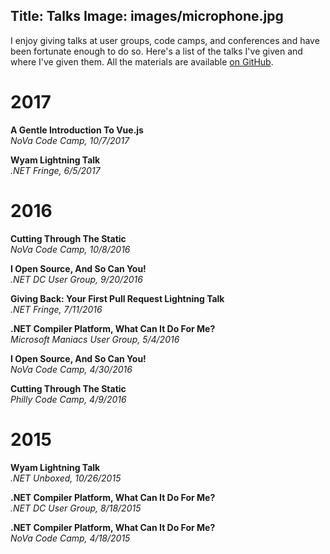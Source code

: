Title: Talks
Image: images/microphone.jpg
---

I enjoy giving talks at user groups, code camps, and conferences and have been fortunate enough to do so. Here's a list of the talks I've given and where I've given them. All the materials are available [on GitHub](https://github.com/daveaglick/Presentations).

# 2017

**A Gentle Introduction To Vue.js**  
_NoVa Code Camp, 10/7/2017_

**Wyam Lightning Talk**  
_.NET Fringe, 6/5/2017_

# 2016

**Cutting Through The Static**  
_NoVa Code Camp, 10/8/2016_

**I Open Source, And So Can You!**  
_.NET DC User Group, 9/20/2016_

**Giving Back: Your First Pull Request Lightning Talk**  
_.NET Fringe, 7/11/2016_

**.NET Compiler Platform, What Can It Do For Me?**  
_Microsoft Maniacs User Group, 5/4/2016_

**I Open Source, And So Can You!**  
_NoVa Code Camp, 4/30/2016_

**Cutting Through The Static**  
_Philly Code Camp, 4/9/2016_

# 2015

**Wyam Lightning Talk**  
_.NET Unboxed, 10/26/2015_

**.NET Compiler Platform, What Can It Do For Me?**  
_.NET DC User Group, 8/18/2015_

**.NET Compiler Platform, What Can It Do For Me?**  
_NoVa Code Camp, 4/18/2015_

